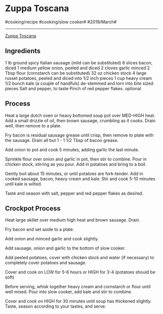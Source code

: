 # Zuppa Toscana
#cooking/recipe #cooking/slow cooker# #2019/March#
- - - -
[Zuppa Toscana](http://www.thechunkychef.com/slow-cooker-zuppa-toscana/)

## Ingredients
1 lb ground spicy Italian sausage (mild can be substituted)
8 slices bacon, diced
1 medium yellow onion, peeled and diced
2 cloves garlic minced
2 Tbsp flour (cornstarch can be substituted)
32 oz chicken stock
4 large russet potatoes, peeled and diced into 1/2 inch pieces
1 cup heavy cream
1/2 bunch kale (a couple of handfuls) de-stemmed and torn into bite sized pieces
Salt and pepper, to taste
Pinch of red pepper flakes. optional

## Process
Heat a large dutch oven or heavy bottomed soup pot over MED-HIGH heat.  Add a small drizzle of oil, then brown sausage, crumbling as it cooks.  Drain well, then remove to a plate.

Fry bacon is residual sausage grease until crisp, then remove to plate with the sausage.  Drain all but 1 - 1 1/2 Tbsp of bacon grease.

Add onion to pot and cook 5 minutes, adding garlic the last minute.  

Sprinkle flour over onion and garlic in pot, then stir to combine.  Pour in chicken stock, stirring as you pour.  Add in potatoes and bring to a boil.

Gently boil about 15 minutes, or until potatoes are fork-tender.  Add in cooked sausage, bacon, heavy cream and kale.  Stir and cook 5-10 minutes until kale is wilted.

Taste and season with salt, pepper and red pepper flakes as desired.

## Crockpot Process
Heat large skillet over medium high heat and brown sausage.  Drain.

Fry bacon and set aside to a plate.

Add onion and minced garlic and cook slightly.

Add sausage, onion and garlic to the bottom of slow cooker.

Add peeled potatoes, cover with chicken stock and water (if necessary) to completely cover potatoes and sausage.

Cover and cook on LOW for 5-6 hours or HIGH for 3-4 (potatoes should be soft)

Before serving, whisk together heavy cream and cornstarch or flour until well mixed. Pour into slow cooker, add kale and stir to combine.

Cover and cook on HIGH for 30 minutes until soup has thickened slightly.
Taste, season according to your tastes, and serve.

